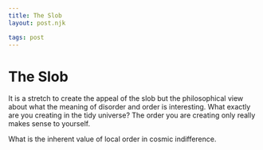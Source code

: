 ```yaml
---
title: The Slob
layout: post.njk

tags: post
---
```


# The Slob

It is a stretch to create the appeal of the slob but the philosophical view about what the meaning of disorder and order is interesting. What exactly are you creating in the tidy universe? The order you are creating only really makes sense to yourself.

What is the inherent value of local order in cosmic indifference.